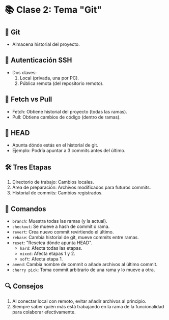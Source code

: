 # 📚 Clase 2: Tema "Git"

## 📁 Git
- Almacena historial del proyecto.

## 🔑 Autenticación SSH
- Dos claves:
  1) Local (privada, una por PC).
  2) Pública remota (del repositorio remoto).

## 🔄 Fetch vs Pull
- Fetch: Obtiene historial del proyecto (todas las ramas).
- Pull: Obtiene cambios de código (dentro de ramas).

## 📍 HEAD
- Apunta dónde estás en el historial de git.
- Ejemplo: Podría apuntar a 3 commits antes del último.

## 🛠️ Tres Etapas
1) Directorio de trabajo: Cambios locales.
2) Área de preparación: Archivos modificados para futuros commits.
3) Historial de commits: Cambios registrados.

## 🔧 Comandos
- `branch`: Muestra todas las ramas (y la actual).
- `checkout`: Se mueve a hash de commit o rama.
- `revert`: Crea nuevo commit revirtiendo el último.
- `rebase`: Cambia historial de git, mueve commits entre ramas.
- `reset`: "Resetea dónde apunta HEAD".
  - `hard`: Afecta todas las etapas.
  - `mixed`: Afecta etapas 1 y 2.
  - `soft`: Afecta etapa 1.
- `amend`: Cambia nombre de commit o añade archivos al último commit.
- `cherry pick`: Toma commit arbitrario de una rama y lo mueve a otra.

## 🔍 Consejos
1) Al conectar local con remoto, evitar añadir archivos al principio.
2) Siempre saber quién más está trabajando en la rama de la funcionalidad para colaborar efectivamente.
